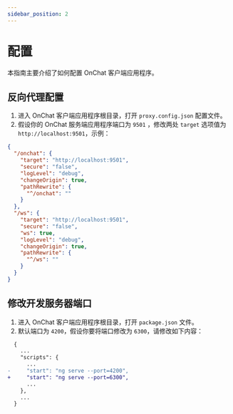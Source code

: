 ```yaml
---
sidebar_position: 2
---
```


# 配置

本指南主要介绍了如何配置 OnChat 客户端应用程序。

## 反向代理配置

1. 进入 OnChat 客户端应用程序根目录，打开 `proxy.config.json` 配置文件。
1. 假设你的 OnChat 服务端应用程序端口为 `9501` ，修改两处 `target` 选项值为 `http://localhost:9501`，示例：

  ```json title="proxy.config.json"
  {
    "/onchat": {
      "target": "http://localhost:9501",
      "secure": "false",
      "logLevel": "debug",
      "changeOrigin": true,
      "pathRewrite": {
        "^/onchat": ""
      }
    },
    "/ws": {
      "target": "http://localhost:9501",
      "secure": "false",
      "ws": true,
      "logLevel": "debug",
      "changeOrigin": true,
      "pathRewrite": {
        "^/ws": ""
      }
    }
  }
  ```

## 修改开发服务器端口

1. 进入 OnChat 客户端应用程序根目录，打开 `package.json` 文件。
1. 默认端口为 `4200`，假设你要将端口修改为 `6300`，请修改如下内容：

```diff title="package.json"
  {
    ...
    "scripts": {
      ...
-     "start": "ng serve --port=4200",
+     "start": "ng serve --port=6300",
      ...
    },
    ...
  }
```
